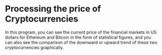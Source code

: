 # Processing the price of Cryptocurrencies
In this program, you can see the current price of the financial markets in US dollars for Ethereum and Bitcoin in the form of statistical figures, and you can also see the comparison of the downward or upward trend of these two cryptocurrencies graphically.
